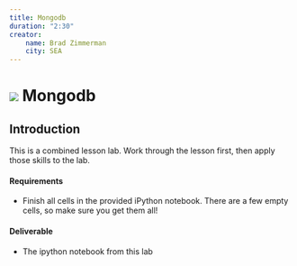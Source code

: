 ```yaml
---
title: Mongodb
duration: "2:30"
creator:
    name: Brad Zimmerman
    city: SEA
---
```


# ![](https://ga-dash.s3.amazonaws.com/production/assets/logo-9f88ae6c9c3871690e33280fcf557f33.png) Mongodb

## Introduction

This is a combined lesson lab. Work through the lesson first, then apply those skills to the lab.

#### Requirements

- Finish all cells in the provided iPython notebook. There are a few empty cells, so make sure you get them all!

#### Deliverable
- The ipython notebook from this lab
